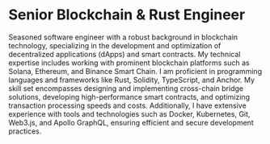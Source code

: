 # Senior Blockchain & Rust Engineer

Seasoned software engineer with a robust background in blockchain technology, specializing in the development and optimization of decentralized applications (dApps) and smart contracts. My technical expertise includes working with prominent blockchain platforms such as Solana, Ethereum, and Binance Smart Chain. I am proficient in programming languages and frameworks like Rust, Solidity, TypeScript, and Anchor. My skill set encompasses designing and implementing cross-chain bridge solutions, developing high-performance smart contracts, and optimizing transaction processing speeds and costs. Additionally, I have extensive experience with tools and technologies such as Docker, Kubernetes, Git, Web3.js, and Apollo GraphQL, ensuring efficient and secure development practices.
